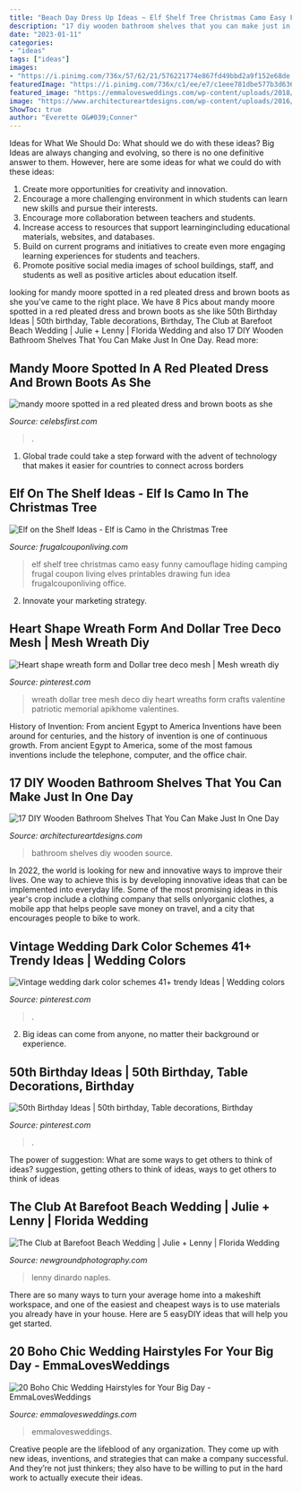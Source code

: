 ```yaml
---
title: "Beach Day Dress Up Ideas ~ Elf Shelf Tree Christmas Camo Easy Funny Camouflage Hiding Camping Frugal Coupon Living Elves Printables Drawing Fun Idea Frugalcouponliving Office"
description: "17 diy wooden bathroom shelves that you can make just in one day"
date: "2023-01-11"
categories:
- "ideas"
tags: ["ideas"]
images:
- "https://i.pinimg.com/736x/57/62/21/576221774e867fd49bbd2a9f152e68de.jpg"
featuredImage: "https://i.pinimg.com/736x/c1/ee/e7/c1eee781dbe577b3d636ca25a7886f79.jpg"
featured_image: "https://emmalovesweddings.com/wp-content/uploads/2018/05/boho-chic-wedding-hairstyle-with-headpieces.jpg"
image: "https://www.architectureartdesigns.com/wp-content/uploads/2016/09/16-12.jpg"
ShowToc: true
author: "Everette O&#039;Conner"
---
```



Ideas for What We Should Do: What should we do with these ideas?
Big Ideas are always changing and evolving, so there is no one definitive answer to them. However, here are some ideas for what we could do with these ideas: 
1. Create more opportunities for creativity and innovation. 
2. Encourage a more challenging environment in which students can learn new skills and pursue their interests. 
3. Encourage more collaboration between teachers and students. 
4. Increase access to resources that support learningincluding educational materials, websites, and databases. 
5. Build on current programs and initiatives to create even more engaging learning experiences for students and teachers. 
6. Promote positive social media images of school buildings, staff, and students as well as positive articles about education itself.

	

		
looking for mandy moore spotted in a red pleated dress and brown boots as she you've came to the right place. We have 8 Pics about mandy moore spotted in a red pleated dress and brown boots as she like 50th Birthday Ideas | 50th birthday, Table decorations, Birthday, The Club at Barefoot Beach Wedding | Julie + Lenny | Florida Wedding and also 17 DIY Wooden Bathroom Shelves That You Can Make Just In One Day. Read more:
		
    
## Mandy Moore Spotted In A Red Pleated Dress And Brown Boots As She

<img loading=lazy src="https://www.celebsfirst.com/wp-content/uploads/2019/02/mandy-moore-spotted-in-a-red-pleated-dress-and-brown-boots-as-she-leaves-a-beauty-salon-in-beverly-hills-los-angeles-070219_4.jpg" onerror="this.onerror=null;this.src='https://tse1.mm.bing.net/th?id=OIP.5dSzaYBmQMveowWauCUdLgHaLH&amp;pid=15.1';" alt="mandy moore spotted in a red pleated dress and brown boots as she">

_Source: celebsfirst.com_

>. 

	

1. Global trade could take a step forward with the advent of technology that makes it easier for countries to connect across borders 

    
## Elf On The Shelf Ideas - Elf Is Camo In The Christmas Tree

<img loading=lazy src="http://www.frugalcouponliving.com/wp-content/uploads/2014/11/Elf-on-the-shelf-ideas-camo-frugal-coupon-living.jpg" onerror="this.onerror=null;this.src='https://tse2.mm.bing.net/th?id=OIP.7r37pjWjbchiaOhq1IXnjgHaLH&amp;pid=15.1';" alt="Elf on the Shelf Ideas - Elf is Camo in the Christmas Tree">

_Source: frugalcouponliving.com_

>elf shelf tree christmas camo easy funny camouflage hiding camping frugal coupon living elves printables drawing fun idea frugalcouponliving office. 

	

2. Innovate your marketing strategy.

    
## Heart Shape Wreath Form And Dollar Tree Deco Mesh | Mesh Wreath Diy

<img loading=lazy src="https://i.pinimg.com/736x/c1/ee/e7/c1eee781dbe577b3d636ca25a7886f79.jpg" onerror="this.onerror=null;this.src='https://tse2.mm.bing.net/th?id=OIP.L0tDA-gnUaeGzJo-xpirmgHaJ3&amp;pid=15.1';" alt="Heart shape wreath form and Dollar tree deco mesh | Mesh wreath diy">

_Source: pinterest.com_

>wreath dollar tree mesh deco diy heart wreaths form crafts valentine patriotic memorial apikhome valentines. 

	

History of Invention: From ancient Egypt to America
Inventions have been around for centuries, and the history of invention is one of continuous growth. From ancient Egypt to America, some of the most famous inventions include the telephone, computer, and the office chair.

    
## 17 DIY Wooden Bathroom Shelves That You Can Make Just In One Day

<img loading=lazy src="https://www.architectureartdesigns.com/wp-content/uploads/2016/09/16-12.jpg" onerror="this.onerror=null;this.src='https://tse1.mm.bing.net/th?id=OIP.htypJWaKn7W-wgKgvfb4oQHaJ4&amp;pid=15.1';" alt="17 DIY Wooden Bathroom Shelves That You Can Make Just In One Day">

_Source: architectureartdesigns.com_

>bathroom shelves diy wooden source. 

	

In 2022, the world is looking for new and innovative ways to improve their lives. One way to achieve this is by developing innovative ideas that can be implemented into everyday life. Some of the most promising ideas in this year's crop include a clothing company that sells onlyorganic clothes, a mobile app that helps people save money on travel, and a city that encourages people to bike to work.

    
## Vintage Wedding Dark Color Schemes 41+ Trendy Ideas | Wedding Colors

<img loading=lazy src="https://i.pinimg.com/736x/a8/7c/89/a87c892200e29db2bc8534aeab6002b0.jpg" onerror="this.onerror=null;this.src='https://tse3.mm.bing.net/th?id=OIP.7td3sgmDlObDTxlxx0ApFwAAAA&amp;pid=15.1';" alt="Vintage wedding dark color schemes 41+ trendy Ideas | Wedding colors">

_Source: pinterest.com_

>. 

	

2. Big ideas can come from anyone, no matter their background or experience.

    
## 50th Birthday Ideas | 50th Birthday, Table Decorations, Birthday

<img loading=lazy src="https://i.pinimg.com/736x/57/62/21/576221774e867fd49bbd2a9f152e68de.jpg" onerror="this.onerror=null;this.src='https://tse3.mm.bing.net/th?id=OIP.0K9vtAi-U_4GZ8sotCAmGAHaJ3&amp;pid=15.1';" alt="50th Birthday Ideas | 50th birthday, Table decorations, Birthday">

_Source: pinterest.com_

>. 

	

The power of suggestion: What are some ways to get others to think of ideas?
suggestion, getting others to think of ideas, ways to get others to think of ideas

    
## The Club At Barefoot Beach Wedding | Julie + Lenny | Florida Wedding

<img loading=lazy src="https://www.newgroundphotography.com/photography/wp-content/uploads/2012/02/08-the-club-at-barefoot-beach-wedding.jpg" onerror="this.onerror=null;this.src='https://tse1.mm.bing.net/th?id=OIP.t7ElsiCGpgHKUrDJvV5z0gHaOC&amp;pid=15.1';" alt="The Club at Barefoot Beach Wedding | Julie + Lenny | Florida Wedding">

_Source: newgroundphotography.com_

>lenny dinardo naples. 

	

There are so many ways to turn your average home into a makeshift workspace, and one of the easiest and cheapest ways is to use materials you already have in your house. Here are 5 easyDIY ideas that will help you get started.

    
## 20 Boho Chic Wedding Hairstyles For Your Big Day - EmmaLovesWeddings

<img loading=lazy src="https://emmalovesweddings.com/wp-content/uploads/2018/05/boho-chic-wedding-hairstyle-with-headpieces.jpg" onerror="this.onerror=null;this.src='https://tse1.mm.bing.net/th?id=OIP.F6tgoBvyE0G4AplWZ0OuWAHaLH&amp;pid=15.1';" alt="20 Boho Chic Wedding Hairstyles for Your Big Day - EmmaLovesWeddings">

_Source: emmalovesweddings.com_

>emmalovesweddings. 

	

Creative people are the lifeblood of any organization. They come up with new ideas, inventions, and strategies that can make a company successful. And they’re not just thinkers; they also have to be willing to put in the hard work to actually execute their ideas.

